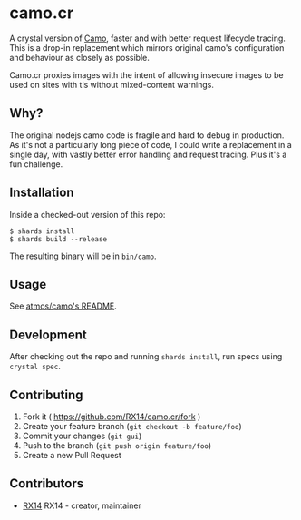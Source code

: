 # camo.cr

A crystal version of [Camo](https://github.com/atmos/camo), faster and with better request lifecycle tracing. This is a drop-in replacement which mirrors original camo's configuration and behaviour as closely as possible.

Camo.cr proxies images with the intent of allowing insecure images to be used on sites with tls without mixed-content warnings.

## Why?

The original nodejs camo code is fragile and hard to debug in production. As it's not a particularly long piece of code, I could write a replacement in a single day, with vastly better error handling and request tracing. Plus it's a fun challenge.

## Installation

Inside a checked-out version of this repo:

```
$ shards install
$ shards build --release
```

The resulting binary will be in `bin/camo`.

## Usage

See [atmos/camo's README](https://github.com/atmos/camo/blob/master/README.md).

## Development

After checking out the repo and running `shards install`, run specs using `crystal spec`.

## Contributing

1. Fork it ( https://github.com/RX14/camo.cr/fork )
2. Create your feature branch (`git checkout -b feature/foo`)
3. Commit your changes (`git gui`)
4. Push to the branch (`git push origin feature/foo`)
5. Create a new Pull Request

## Contributors

- [RX14](https://github.com/RX14) RX14 - creator, maintainer
